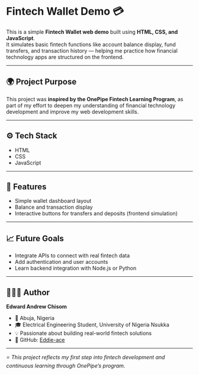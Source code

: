 # Fintech Wallet Demo 💳

This is a simple **Fintech Wallet web demo** built using **HTML, CSS, and JavaScript**.  
It simulates basic fintech functions like account balance display, fund transfers, and transaction history — helping me practice how financial technology apps are structured on the frontend.

---

## 🌍 Project Purpose
This project was **inspired by the OnePipe Fintech Learning Program**, as part of my effort to deepen my understanding of financial technology development and improve my web development skills.

---

## ⚙️ Tech Stack
- HTML  
- CSS  
- JavaScript  

---

## 🚀 Features
- Simple wallet dashboard layout  
- Balance and transaction display  
- Interactive buttons for transfers and deposits (frontend simulation)

---

## 📈 Future Goals
- Integrate APIs to connect with real fintech data  
- Add authentication and user accounts  
- Learn backend integration with Node.js or Python  

---

## 👨🏽‍💻 Author
**Edward Andrew Chisom**  
- 📍 Abuja, Nigeria  
- 🎓 Electrical Engineering Student, University of Nigeria Nsukka  
- 💡 Passionate about building real-world fintech solutions  
- 🔗 GitHub: [Eddie-ace](https://github.com/Eddie-ace)  

---

⭐ *This project reflects my first step into fintech development and continuous learning through OnePipe’s program.*
